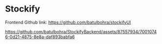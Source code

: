 # Stockify

Frontend Github link: https://github.com/batulbohra/stockifyUI

https://github.com/batulbohra/StockifyBackend/assets/87557934/70010746-0d21-4875-8e8a-daf893babfa6

